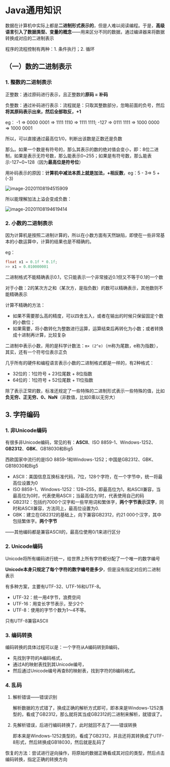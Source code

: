 # Java通用知识

数据在计算机中实际上都是**二进制形式表示的**，但是人难以阅读编程。于是，**高级语言引入了数据类型、变量的概念**——用来区分不同的数据，通过编译器来将数据转换成对应的二进制表示

程序的流程控制有两种：1. 条件执行；2. 循环

## （一）数的二进制表示

### 1. 整数的二进制表示

正整数：通过原码进行表示，且正整数的**原码 = 补码**

负整数：通过补码进行表示：流程就是：只取其整数部分，忽略前面的负号，然后**将其原码表示出来，然后全部取反，+1**

eg： -1 => 0000 0001 => 1111 1110 => 1111 1111; -127 => 0111 1111 => 1000 0000 => 1000 0001

所以，可以直接通过最高位1/0，判断出该数是正数还是负数

那么。如果一个数是有符号的，那么其表示的数的绝对值会变小，即：8位二进制，如果是表示无符号数，那么能表示0~255；如果是有符号数，那么能表示-127~0~128（因为**最高位是符号位**）

用补码表示的原因：**计算机中减法本质上就是加法，+相反数**，eg：5 - 3=> 5 + (-3)

<img src="C:/Users/surface/Desktop/计算机知识整理/java/pic/image-20201108194515909.png" alt="image-20201108194515909"  />

所以能理解加法上溢会变成负数：

<img src="C:/Users/surface/Desktop/计算机知识整理/java/pic/image-20201108194619414.png" alt="image-20201108194619414"  />

### 2. 小数的二进制表示

因为计算机是按照二进制计算的，所以在小数方面有天然缺陷，即使在一些非常基本的小数运算中，计算的结果也是不精确的。

eg：

```java
float x1 = 0.1f * 0.1f;
>> x1 = 0.010000001
```

二进制格式不能精确表示0.1，它只能表示一个非常接近0.1但又不等于0.1的一个数

对于小数：2的某次方之和（某次方，是指负数）的数可以精确表示，其他数则不能精确表示

计算不精确的方法：

- 如果不需要那么高的精度，可以四舍五入，或者在输出的时候只保留固定个数的小数位；
- 如果需要，将小数转化为整数进行运算，运算结束后再转化为小数；或者转换成十进制再计算，比较复杂

二进制中表示小数，用的是科学计数法：`m× (2^e)`（m称为尾数，e称为指数），其实，还有一个符号位表示正负

几乎所有的硬件和编程语言表示小数的二进制格式都是一样的，有2种格式：

- 32位的：1位符号 + 23位尾数 + 8位指数
- 64位的：1位符号 + 52位尾数 + 11位指数

除了表示正常的数，标准还规定了一些特殊的二进制形式表示一些特殊的值，比如**负无穷、正无穷、0、NaN**（非数值，比如0乘以无穷大）

## 3. 字符编码

### 1. 非Unicode编码

有很多非Unicode编码，常见的有：**ASCII**、ISO 8859-1、Windows-1252、**GB2312**、**GBK**、GB18030和Big5

西欧国家中流行的是ISO 8859-1和Windows-1252；中国是GB2312、GBK、GB18030和Big5

- ASCII：美国信息互换标准代码，7位，128个字符，在一个字节中，统一将最高位设置为0
- ISO 8859-1、Windows-1252：128~255，即最高位为1，和ASCII兼容，当最高位为0时，代表使用ASCII；当最高位为1时，代表使用自己的码
- GB2312：包括约7000个汉字和一些罕用词和繁体字，**两个字节表示汉字**，同时和ASCII兼容，方法同上，最高位设置为0.
- GBK：建立在GB2312的基础上，向下兼容GB2312，约21 000个汉字，其中包括繁体字。**两个字节**

——其他编码都是兼容ASCII的，最高位使用0/1来进行区分

### 2. Unicode编码

Unicode将所有编码进行统一，给世界上所有字符都分配了一个唯一的数字编号

**Unicode本身只规定了每个字符的数字编号是多少**，但是没有指定对应的二进制表示

有多种方案，主要有UTF-32、UTF-16和UTF-8。

- UTF-32：统一用4字节，浪费空间
- UTF-16：用变长字节表示，至少2个
- UTF-8：使用的字节个数为1～4不等。

只有UTF-8兼容ASCII

### 3. 编码转换

编码转换的具体过程可以是：一个字符从A编码转到B编码，

- 先找到字符的A编码格式，
- 通过A的映射表找到其Unicode编号，
- 然后通过Unicode编号再查B的映射表，找到字符的B编码格式。

### 4. 乱码

1. 解析错误——错误识别

   解析数据的方式错了，换成正确的解析方式即可，即本来是Windows-1252类型的，看成了GB2312，那么就将其当成GB2312的二进制来解析，就错误了。

2. 先解析错误，后进行编码转换了，此时就回不去了——错误转换

   即本来是Windows-1252类型的，看成了GB2312，并且还将其转换成了UTF-8形式，然后转换成GB18030，然后就是乱码了

恢复的方法：尝试进行逆向操作，将原始的数据正确看成其对应的类型，然后点击编码转换，指定正确的转换方向